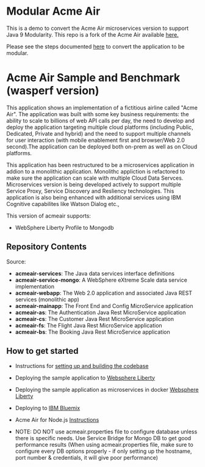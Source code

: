 # Modular Acme Air

This is a demo to convert the Acme Air microservices version to support Java 9 Modularity.
This repo is a fork of the Acme Air available [here.](https://github.com/blueperf/acmeair)

Please see the steps documented [here](Documentation/Modularizing-AcmeAir-Steps.pdf) to convert the application to be modular.

# Acme Air Sample and Benchmark (wasperf version)

This application shows an implementation of a fictitious airline called "Acme Air".  The application was built with some key business requirements: the ability to scale to billions of web API calls per day, the need to develop and deploy the application targeting multiple cloud platforms (including Public, Dedicated, Private and hybrid) and the need to support multiple channels for user interaction (with mobile enablement first and browser/Web 2.0 second).The application can be deployed both on-prem as well as on Cloud platforms. 

This application has been restructured to be a microservices application in addion to a monolithic application. Monolithc appliction is refactored to make sure the application can scale with multiple Cloud Data Servces. Microservices version is being developed actively to support multiple Service Proxy, Service Discovery and Resliency technologies. This application is also being enhanced with additional services using IBM Cognitive capabilites like Watson Dialog etc.,

This version of acmeair supports:
  - WebSphere Liberty Profile to Mongodb

## Repository Contents

Source:

- **acmeair-services**:  The Java data services interface definitions
- **acmeair-service-mongo**:  A WebSphere eXtreme Scale data service implementation
- **acmeair-webapp**:  The Web 2.0 application and associated Java REST services (monolithic app)
- **acmeair-mainapp**:  The Front End and Config MicroService application
- **acmeair-as**:  The Authentication Java Rest MicroService application
- **acmeair-cs**:  The Customer Java Rest MicroService application
- **acmeair-fs**:  The Flight Java Rest MicroService application
- **acmeair-bs**:  The Booking Java Rest MicroService application

## How to get started

* Instructions for [setting up and building the codebase](Documentation/Build_Instructions.md)
* Deploying the sample application to [Websphere Liberty](Documentation/Liberty_Instructions.md)
* Deploying the sample application as microservices in docker [Websphere Liberty](Documentation/Docker_Instructions.md)
* Deploying to [IBM Bluemix](Documentation/Bluemix_Instructions.md)
* Acme Air for Node.js [Instructions](https://github.com/wasperf/acmeair-nodejs/blob/master/README.md)

* NOTE: DO NOT use acmeair.properties file to configure database unless there is specific needs.  Use Service Bridge for Mongo DB to get good performance results (When using acmeair.properties file, make sure to configure every DB options properly - if only setting up the hostname, port number & credentials, it will give poor performance)



